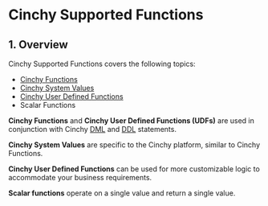 # Cinchy Supported Functions

## 1. Overview

Cinchy Supported Functions covers the following topics:

* [​Cinchy Functions](cinchy-functions.md)​
* [​Cinchy System Values](cinchy-system-values.md)​
* [​Cinchy User Defined Functions](cinchy-user-defined-functions/)​
* Scalar Functions

**Cinchy Functions** and **Cinchy User Defined Functions (UDFs)** are used in conjunction with Cinchy [DML](../cql-statements-overview/cinchy-dml-statements.md) and [DDL](../cql-statements-overview/cinchy-ddl-statements.md) statements.&#x20;

**Cinchy System Values** are specific to the Cinchy platform, similar to Cinchy Functions.

**Cinchy User Defined Functions** can be used for more customizable logic to accommodate your business requirements.

**Scalar functions** operate on a single value and return a single value.

​
